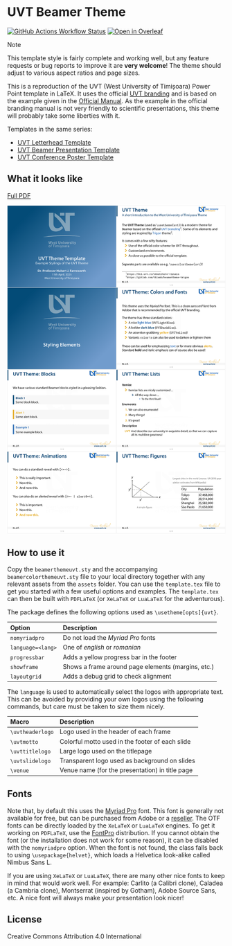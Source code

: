 # UVT Beamer Theme

[![GitHub Actions Workflow Status](https://github.com/alexfikl/uvt-beamer/actions/workflows/ci.yml/badge.svg)](https://github.com/alexfikl/uvt-beamer/actions/workflows/ci.yml)
[![Open in Overleaf](https://img.shields.io/static/v1?label=LaTeX&message=Open-in-Overleaf&color=47a141&style=flat&logo=overleaf)](https://www.overleaf.com/docs?snip_uri=https://github.com/alexfikl/uvt-beamer/archive/refs/heads/main.zip)

> [!NOTE]
> This template style is fairly complete and working well, but any feature requests
> or bug reports to improve it are **very welcome**! The theme should adjust to
> various aspect ratios and page sizes.

This is a reproduction of the UVT (West University of Timișoara) Power Point
template in LaTeX. It uses the official [UVT branding](https://dci.uvt.ro/identitate-vizuala)
and is based on the example given in the
[Official Manual](https://www.dci.uvt.ro/wp-content/uploads/2019/03/MANUAL-IDENTITATE-NEW-WEB-FINAL-2016-.pdf).
As the example in the official branding manual is not very friendly to scientific
presentations, this theme will probably take some liberties with it.

Templates in the same series:
* [UVT Letterhead Template](https://github.com/alexfikl/uvt-letterhead)
* [UVT Beamer Presentation Template](https://github.com/alexfikl/uvt-beamer)
* [UVT Conference Poster Template](https://github.com/alexfikl/uvt-poster)

## What it looks like

[Full PDF](template.pdf)

![template](images/template.png "Template")

## How to use it

Copy the `beamerthemeuvt.sty` and the accompanying `beamercolorthemeuvt.sty` file
to your local directory together with any relevant assets from the `assets` folder. You can
use the `template.tex` file to get you started with a few useful options and examples.
The `template.tex` can then be built with `PDFLaTeX` (or `XeLaTeX` or `LuaLaTeX`
for the adventurous).

The package defines the following options used as `\usetheme[opts]{uvt}`.

| Option                            | Description                           |
| :-                                | :-                                    |
| `nomyriadpro`                     | Do not load the *Myriad Pro* fonts    |
| `language=<lang>`                 | One of *english* or *romanian*        |
| `progressbar`                     | Adds a yellow progress bar in the footer |
| `showframe`                       | Shows a frame around page elements (margins, etc.) |
| `layoutgrid`                      | Adds a debug grid to check alignment  |

The `language` is used to automatically select the logos with appropriate text.
This can be avoided by providing your own logos using the following commands,
but care must be taken to size them nicely.

| Macro                             | Description                           |
| :-                                | :-                                    |
| `\uvtheaderlogo`                  | Logo used in the header of each frame |
| `\uvtmotto`                       | Colorful motto used in the footer of each slide |
| `\uvttitlelogo`                   | Large logo used on the titlepage      |
| `\uvtslidelogo`                   | Transparent logo used as background on slides |
| `\venue`                          | Venue name (for the presentation) in title page |

## Fonts

Note that, by default this uses the [Myriad Pro](https://fonts.adobe.com/fonts/myriad)
font. This font is generally not available for free, but can be purchased from
Adobe or a [reseller](https://www.fontspring.com/fonts/adobe/myriad-pro). The
OTF fonts can be directly loaded by the `XeLaTeX` or `LuaLaTeX` engines. To
get it working on `PDFLaTeX`, use the [FontPro](https://github.com/sebschub/FontPro)
distribution. If you cannot obtain the font (or the installation does not work
for some reason), it can be disabled with the `nomyriadpro` option. When the font
is not found, the class falls back to using `\usepackage{helvet}`, which loads a
Helvetica look-alike called Nimbus Sans L.

If you are using `XeLaTeX` or `LuaLaTeX`, there are many other nice fonts to
keep in mind that would work well. For example: Carlito (a Calibri clone),
Caladea (a Cambria clone), Montserrat (inspired by Gotham), Adobe Source Sans,
etc. A nice font will always make your presentation look nicer!

## License

Creative Commons Attribution 4.0 International
